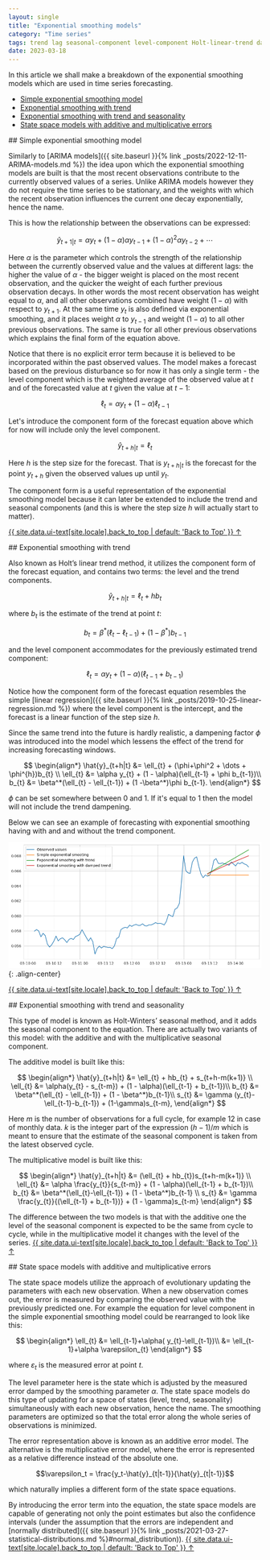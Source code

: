 ```yaml
---
layout: single
title: "Exponential smoothing models"
category: "Time series"
tags: trend lag seasonal-component level-component Holt-linear-trend damped-trend  Holt-Winters-seasonal-method Holt-linear-trend-method state-space-model additive-error multiplicative-error
date: 2023-03-18
---
```


In this article we shall make a breakdown of the exponential smoothing models which are used in time series forecasting.

* [Simple exponential smoothing model](#simple_es)
* [Exponential smoothing with trend](#es_trend)
* [Exponential smoothing with trend and seasonality](#es_trend_season)
* [State space models with additive and multiplicative errors](#state_space)


<div id='simple_es'/>
## Simple exponential smoothing model

Similarly to [ARIMA models]({{ site.baseurl }}{% link _posts/2022-12-11-ARIMA-models.md %}) the idea upon which the exponential smoothing models are built is that the most recent observations contribute to the currently observed values of a series. Unlike ARIMA models however they do not require the time series to be stationary, and the weights with which the recent observation influences the current one decay exponentially, hence the name.

This is how the relationship between the observations can be expressed:

$$\hat{y}_{t+1|t}=\alpha y_{t} + (1-\alpha) \alpha y_{t-1} + (1-\alpha)^{2} \alpha y_{t-2} + \cdots$$

Here $\alpha$ is the parameter which controls the strength of the relationship between the currently observed value and the values at different lags: the higher the value of $\alpha$ - the bigger weight is placed on the most recent observation, and the quicker the weight of each further previous observation decays. In other words the most recent observation has weight equal to $\alpha$, and all other observations combined have weight $(1-\alpha)$ with respect to $y_{t+1}$. At the same time $y_t$ is also defined via exponential smoothing, and it places weight $\alpha$ to $y_{t-1}$ and weight $(1-\alpha)$ to all other previous observations. The same is true for all other previous observations which explains the final form of the equation above.

Notice that there is no explicit error term because it is believed to be incorporated within the past observed values. The model makes a forecast based on the previous disturbance so for now it has only a single term - the level component which is the weighted average of the observed value at $t$ and of the forecasted value at $t$ given the value at $t-1$:  

$$\ell_{t} = \alpha y_{t} + (1 - \alpha)\ell_{t-1}$$

Let's introduce the component form of the forecast equation above which for now will include only the level component.

$$\hat{y}_{t+h|t} = \ell_{t}$$

Here $h$ is the step size for the forecast. That is $y_{t+h|t}$ is the forecast for the point $y_{t+h}$ given the observed values up until $y_t$.

The component form is a useful representation of the exponential smoothing model because it can later be extended to include the trend and seasonal components (and this is where the step size $h$ will actually start to matter).

<a href="#page-title" class="back-to-top">{{ site.data.ui-text[site.locale].back_to_top | default: 'Back to Top' }} &uarr;</a>

<div id='es_trend'/>
## Exponential smoothing with trend

Also known as Holt’s linear trend method, it utilizes the component form of the forecast equation, and contains two terms: the level and the trend components.

$$\hat{y}_{t+h|t} = \ell_{t} + hb_t$$

where $b_t$ is the estimate of the trend at point $t$:

$$b_t = \beta^*(\ell_{t} - \ell_{t-1}) + (1 -\beta^*)b_{t-1}$$

and the level component accommodates for the previously estimated trend component:

$$\ell_{t} = \alpha y_{t} + (1 - \alpha)(\ell_{t-1}+b_{t-1})$$

Notice how the component form of the forecast equation resembles the simple [linear regression]({{ site.baseurl }}{% link _posts/2019-10-25-linear-regression.md %}) where the level component is the intercept, and the forecast is a linear function of the step size $h$.

Since the same trend into the future is hardly realistic, a dampening factor $\phi$ was introduced into the model which lessens the effect of the trend for increasing forecasting windows.

$$
\begin{align*}
  \hat{y}_{t+h|t} &= \ell_{t} + (\phi+\phi^2 + \dots + \phi^{h})b_{t} \\
  \ell_{t} &= \alpha y_{t} + (1 - \alpha)(\ell_{t-1} + \phi b_{t-1})\\
  b_{t} &= \beta^*(\ell_{t} - \ell_{t-1}) + (1 -\beta^*)\phi b_{t-1}.
\end{align*}
$$

$\phi$ can be set somewhere between 0 and 1. If it's equal to 1 then the model will not include the trend dampening.

Below we can see an example of forecasting with exponential smoothing having with and and without the trend component.

![](/assets/images/time_series/exponential_smooting_example.png){: .align-center}

<a href="#page-title" class="back-to-top">{{ site.data.ui-text[site.locale].back_to_top | default: 'Back to Top' }} &uarr;</a>

<div id='es_trend_season'/>
## Exponential smoothing with trend and seasonality

This type of model is known as Holt-Winters’ seasonal method, and it adds the seasonal component to the equation. There are actually two variants of this model: with the additive and with the multiplicative seasonal component.

The additive model is built like this:

$$
\begin{align*}
  \hat{y}_{t+h|t} &= \ell_{t} + hb_{t} + s_{t+h-m(k+1)} \\
  \ell_{t} &= \alpha(y_{t} - s_{t-m}) + (1 - \alpha)(\ell_{t-1} + b_{t-1})\\
  b_{t} &= \beta^*(\ell_{t} - \ell_{t-1}) + (1 - \beta^*)b_{t-1}\\
  s_{t} &= \gamma (y_{t}-\ell_{t-1}-b_{t-1}) + (1-\gamma)s_{t-m},
\end{align*}
$$

Here $m$ is the number of observations for a full cycle, for example 12 in case of monthly data. $k$ is the integer part of the expression $(h-1)/m$ which is meant to ensure that the estimate of the seasonal component is taken from the latest observed cycle.

The multiplicative model is built like this:

$$
\begin{align*}
  \hat{y}_{t+h|t} &= (\ell_{t} + hb_{t})s_{t+h-m(k+1)} \\
  \ell_{t} &= \alpha \frac{y_{t}}{s_{t-m}} + (1 - \alpha)(\ell_{t-1} + b_{t-1})\\
  b_{t} &= \beta^*(\ell_{t}-\ell_{t-1}) + (1 - \beta^*)b_{t-1}            	\\
  s_{t} &= \gamma \frac{y_{t}}{(\ell_{t-1} + b_{t-1})} + (1 - \gamma)s_{t-m}
\end{align*}
$$

The difference between the two models is that with the additive one the level of the seasonal component is expected to be the same from cycle to cycle, while in the multiplicative model it changes with the level of the series.
<a href="#page-title" class="back-to-top">{{ site.data.ui-text[site.locale].back_to_top | default: 'Back to Top' }} &uarr;</a>

<div id='state_space'/>
## State space models with additive and multiplicative errors

The state space models utilize the approach of evolutionary updating the parameters with each new observation. When a new observation comes out, the error is measured by comparing the observed value with the previously predicted one. For example the equation for level component in the simple exponential smoothing model could be rearranged to look like this:

$$
\begin{align*}
\ell_{t} &= \ell_{t-1}+\alpha( y_{t}-\ell_{t-1})\\
     	&= \ell_{t-1}+\alpha \varepsilon_{t}
\end{align*}
$$

where $\varepsilon_{t}$ is the measured error at point $t$.

The level parameter here is the state which is adjusted by the measured error damped by the smoothing parameter $\alpha$. The state space models do this type of updating for a space of states (level, trend, seasonality) simultaneously with each new observation, hence the name. The smoothing parameters are optimized so that the total error along the whole series of observations is minimized.

The error representation above is known as an additive error model. The alternative is the multiplicative error model, where the error is represented as a relative difference instead of the absolute one.

$$\varepsilon_t = \frac{y_t-\hat{y}_{t|t-1}}{\hat{y}_{t|t-1}}$$

which naturally implies a different form of the state space equations.

By introducing the error term into the equation, the state space models are capable of generating not only the point estimates but also the confidence intervals (under the assumption that the errors are independent and [normally distributed]({{ site.baseurl }}{% link _posts/2021-03-27-statistical-distributions.md %}#normal_distribution)).
<a href="#page-title" class="back-to-top">{{ site.data.ui-text[site.locale].back_to_top | default: 'Back to Top' }} &uarr;</a>
